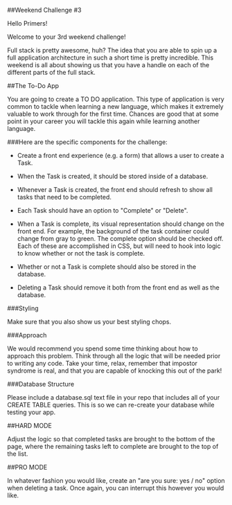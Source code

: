 ##Weekend Challenge #3

Hello Primers!

Welcome to your 3rd weekend challenge!

Full stack is pretty awesome, huh? The idea that you are able to spin up a full application architecture in such a short time is pretty incredible. This weekend is all about showing us that you have a handle on each of the different parts of the full stack.

##The To-Do App

You are going to create a TO DO application. This type of application is very common to tackle when learning a new language, which makes it extremely valuable to work through for the first time. Chances are good that at some point in your career you will tackle this again while learning another language.

###Here are the specific components for the challenge:

* Create a front end experience (e.g. a form) that allows a user to create a Task.

* When the Task is created, it should be stored inside of a database.

* Whenever a Task is created, the front end should refresh to show all tasks that need to be completed.

* Each Task should have an option to "Complete" or "Delete".
* When a Task is complete, its visual representation should change on the front end. For example, the background of the task container could change from gray to green. The complete option should be checked off. Each of these are accomplished in CSS, but will need to hook into logic to know whether or not the task is complete.

* Whether or not a Task is complete should also be stored in the database.

* Deleting a Task should remove it both from the front end as well as the database.

###Styling

Make sure that you also show us your best styling chops.

###Approach

We would recommend you spend some time thinking about how to approach this problem. Think through all the logic that will be needed prior to writing any code. Take your time, relax, remember that impostor syndrome is real, and that you are capable of knocking this out of the park!

###Database Structure

Please include a database.sql text file in your repo that includes all of your CREATE TABLE queries. This is so we can re-create your database while testing your app.

##HARD MODE

Adjust the logic so that completed tasks are brought to the bottom of the page, where the remaining tasks left to complete are brought to the top of the list.

##PRO MODE

In whatever fashion you would like, create an "are you sure: yes / no" option when deleting a task. Once again, you can interrupt this however you would like.
